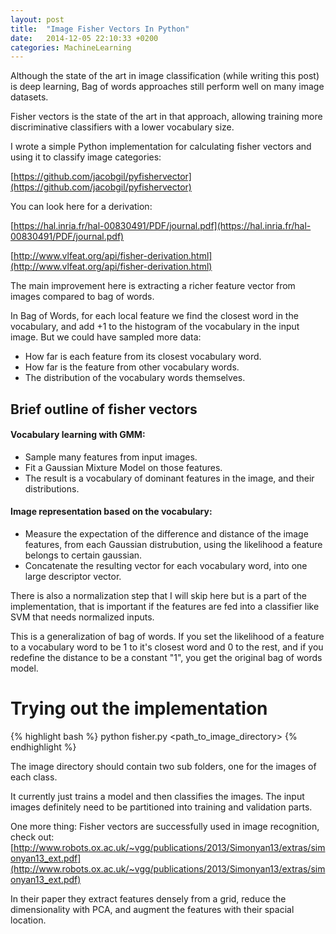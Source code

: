 ```yaml
---
layout: post
title:  "Image Fisher Vectors In Python"
date:   2014-12-05 22:10:33 +0200
categories: MachineLearning
---
```


Although the state of the art in image classification (while writing this post) is deep learning,
Bag of words approaches still perform well on many image datasets.

Fisher vectors is the state of the art in that approach, allowing training more discriminative classifiers with a lower vocabulary size.

I wrote a simple Python implementation for calculating fisher vectors and using it to classify image categories:

[https://github.com/jacobgil/pyfishervector](https://github.com/jacobgil/pyfishervector)

You can look here for a derivation: 

[https://hal.inria.fr/hal-00830491/PDF/journal.pdf](https://hal.inria.fr/hal-00830491/PDF/journal.pdf)

[http://www.vlfeat.org/api/fisher-derivation.html](http://www.vlfeat.org/api/fisher-derivation.html)

The main improvement here is extracting a richer feature vector from images compared to bag of words.

In Bag of Words, for each local feature we find the closest word in the vocabulary, and add +1 to the histogram of the vocabulary in the input image.
But we could have sampled more data: 
- How far is each feature from its closest vocabulary word.
- How far is the feature from other vocabulary words.
- The distribution of the vocabulary words themselves. 


## Brief outline of fisher vectors
  

#### Vocabulary learning with GMM:

 - Sample many features from input images.
 - Fit a Gaussian Mixture Model on those features. 
 - The result is a vocabulary of dominant features in the image, and their distributions.

#### Image representation based on the vocabulary:

 -  Measure the expectation of the difference and distance of the image features, from each Gaussian distrubution, using the likelihood a feature belongs to certain gaussian. 
 - Concatenate the resulting vector for each vocabulary word, into one large descriptor vector.

There is also a normalization step that I will skip here but is a part of the implementation, that is important if the features are fed into a classifier like SVM that needs normalized inputs.


This is a generalization of bag of words. If you set the likelihood of a feature to a vocabulary word to be 1 to it's closest word and 0 to the rest, 
and if you redefine the distance to be a constant "1", you get the original bag of words model.



# Trying out the implementation
{% highlight bash %}
python fisher.py <path_to_image_directory> <vocabulary size>
{% endhighlight %}

The image directory should contain two sub folders, one for the images of each class.

It currently just trains a model and then classifies the images.
The input images definitely need to be partitioned into training and validation parts.

One more thing:
Fisher vectors are successfully used in image recognition, check out:
[http://www.robots.ox.ac.uk/~vgg/publications/2013/Simonyan13/extras/simonyan13_ext.pdf](http://www.robots.ox.ac.uk/~vgg/publications/2013/Simonyan13/extras/simonyan13_ext.pdf)

In their paper they extract features densely from a grid,  reduce the dimensionality with PCA, and augment the features with their spacial location.



